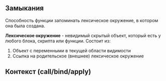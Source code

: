 
## Замыкания
Способность функции запоминать лексическое окружение, в котором она была создана. 

**Лексическое окружение** - невидимый скрытый объект, который есть у любого блока, скрипта или функции. Состоит из:

1. Объект с переменными в текущей области видимости
2. Ссылка на родительское (внешнее) лексическое окружение

## Контекст (call/bind/apply)


